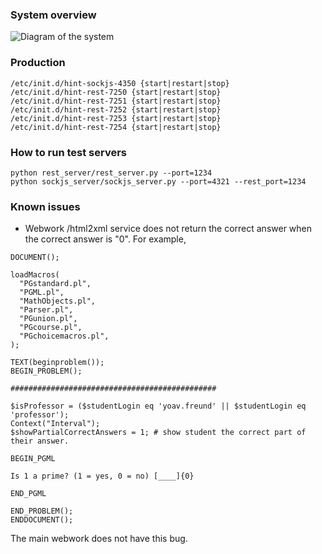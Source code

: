 ### System overview


![Diagram of the system](https://www.lucidchart.com/publicSegments/view/52379d05-ad00-4779-8453-405a0a0089f5/image.png)

### Production
```
/etc/init.d/hint-sockjs-4350 {start|restart|stop}
/etc/init.d/hint-rest-7250 {start|restart|stop}
/etc/init.d/hint-rest-7251 {start|restart|stop}
/etc/init.d/hint-rest-7252 {start|restart|stop}
/etc/init.d/hint-rest-7253 {start|restart|stop}
/etc/init.d/hint-rest-7254 {start|restart|stop}
```

### How to run test servers
```
python rest_server/rest_server.py --port=1234
python sockjs_server/sockjs_server.py --port=4321 --rest_port=1234
```

### Known issues

* Webwork /html2xml service does not return the correct answer when the correct answer is "0". For example,

```
DOCUMENT();

loadMacros(
  "PGstandard.pl",
  "PGML.pl",
  "MathObjects.pl",
  "Parser.pl",
  "PGunion.pl",
  "PGcourse.pl",
  "PGchoicemacros.pl",
);

TEXT(beginproblem());
BEGIN_PROBLEM();

##############################################

$isProfessor = ($studentLogin eq 'yoav.freund' || $studentLogin eq 'professor');
Context("Interval");
$showPartialCorrectAnswers = 1; # show student the correct part of their answer.

BEGIN_PGML

Is 1 a prime? (1 = yes, 0 = no) [____]{0}

END_PGML

END_PROBLEM();
ENDDOCUMENT();
```
   The main webwork does not have this bug.
  
